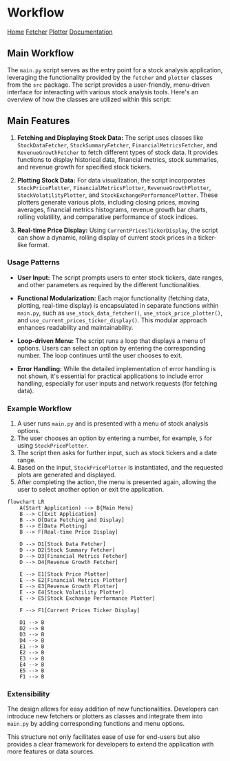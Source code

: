 # Workflow

[Home](../README.md)
[Fetcher](./Fetcher.md)
[Plotter](./Plotter.md)
[Documentation](./documentation.md)

## Main Workflow

The `main.py` script serves as the entry point for a stock analysis application, leveraging the functionality provided by the `fetcher` and `plotter` classes from the `src` package. The script provides a user-friendly, menu-driven interface for interacting with various stock analysis tools. Here's an overview of how the classes are utilized within this script:

## Main Features

1. **Fetching and Displaying Stock Data:** The script uses classes like `StockDataFetcher`, `StockSummaryFetcher`, `FinancialMetricsFetcher`, and `RevenueGrowthFetcher` to fetch different types of stock data. It provides functions to display historical data, financial metrics, stock summaries, and revenue growth for specified stock tickers.

2. **Plotting Stock Data:** For data visualization, the script incorporates `StockPricePlotter`, `FinancialMetricsPlotter`, `RevenueGrowthPlotter`, `StockVolatilityPlotter`, and `StockExchangePerformancePlotter`. These plotters generate various plots, including closing prices, moving averages, financial metrics histograms, revenue growth bar charts, rolling volatility, and comparative performance of stock indices.

3. **Real-time Price Display:** Using `CurrentPricesTickerDisplay`, the script can show a dynamic, rolling display of current stock prices in a ticker-like format.

### Usage Patterns

- **User Input:** The script prompts users to enter stock tickers, date ranges, and other parameters as required by the different functionalities.

- **Functional Modularization:** Each major functionality (fetching data, plotting, real-time display) is encapsulated in separate functions within `main.py`, such as `use_stock_data_fetcher()`, `use_stock_price_plotter()`, and `use_current_prices_ticker_display()`. This modular approach enhances readability and maintainability.

- **Loop-driven Menu:** The script runs a loop that displays a menu of options. Users can select an option by entering the corresponding number. The loop continues until the user chooses to exit.

- **Error Handling:** While the detailed implementation of error handling is not shown, it's essential for practical applications to include error handling, especially for user inputs and network requests (for fetching data).

### Example Workflow

1. A user runs `main.py` and is presented with a menu of stock analysis options.
2. The user chooses an option by entering a number, for example, `5` for using `StockPricePlotter`.
3. The script then asks for further input, such as stock tickers and a date range.
4. Based on the input, `StockPricePlotter` is instantiated, and the requested plots are generated and displayed.
5. After completing the action, the menu is presented again, allowing the user to select another option or exit the application.

```mermaid
flowchart LR
    A(Start Application) --> B{Main Menu}
    B --> C[Exit Application]
    B --> D[Data Fetching and Display]
    B --> E[Data Plotting]
    B --> F[Real-time Price Display]

    D --> D1[Stock Data Fetcher]
    D --> D2[Stock Summary Fetcher]
    D --> D3[Financial Metrics Fetcher]
    D --> D4[Revenue Growth Fetcher]

    E --> E1[Stock Price Plotter]
    E --> E2[Financial Metrics Plotter]
    E --> E3[Revenue Growth Plotter]
    E --> E4[Stock Volatility Plotter]
    E --> E5[Stock Exchange Performance Plotter]

    F --> F1[Current Prices Ticker Display]

    D1 --> B
    D2 --> B
    D3 --> B
    D4 --> B
    E1 --> B
    E2 --> B
    E3 --> B
    E4 --> B
    E5 --> B
    F1 --> B
```

### Extensibility

The design allows for easy addition of new functionalities. Developers can introduce new fetchers or plotters as classes and integrate them into `main.py` by adding corresponding functions and menu options.

This structure not only facilitates ease of use for end-users but also provides a clear framework for developers to extend the application with more features or data sources.
